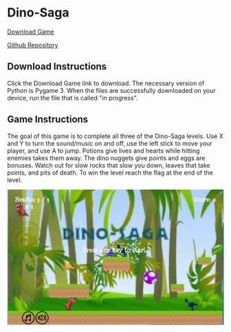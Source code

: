 # Dino-Saga

[Download Game](https://github.com/marcellababatunde/Dino-Saga/archive/master.zip)

[Github Repository](https://github.com/marcellababatunde/Dino-Saga)

## Download Instructions

Click the Download Game link to download. The necessary version of Python is Pygame 3. When the files are successfully downloaded on your device, run the file that is called "in progress".

## Game Instructions

The goal of this game is to complete all three of the Dino-Saga levels. Use X and Y to turn the sound/music on and off, use the left stick to move your player, and use A to jump. Potions give lives and hearts while hitting enemies takes them away. The dino nuggets give points and eggs are bonuses. Watch out for slow rocks that slow you down, leaves that take points, and pits of death. To win the level reach the flag at the end of the level.

![Splash Screen](/dinosaga.png)

